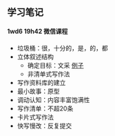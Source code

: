 ## 学习笔记

> 


#### 1wd6 19h42 微信课程


- 垃圾桶：很，十分的，是，的，都
- 立体叙述结构
	- 确定目标：文采 [例子](https://github.com/woodali/BookWriter002/blob/master/chapter01/%E6%88%91%E7%9A%84%E5%B0%8F%E4%BC%A0.md)
	- 非清单式写作法
- 写作资料库的建立
- 最小故事：原型
- 调动认知：内容丰富饱满性
- 写作清单：不超20条
- 卡片式写作法
- 快写慢改：反复提交
